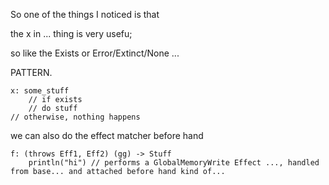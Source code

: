 So one of the things I noticed is that

the x in ... thing is very usefu;

so like the Exists or Error/Extinct/None ...

PATTERN.

```
x: some_stuff
    // if exists
    // do stuff
// otherwise, nothing happens
```

we can also do the effect matcher before hand

```
f: (throws Eff1, Eff2) (gg) -> Stuff
    println("hi") // performs a GlobalMemoryWrite Effect ..., handled from base... and attached before hand kind of...

```
